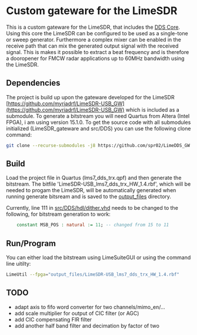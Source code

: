 # Custom gateware for the LimeSDR
This is a custom gateware for the LimeSDR, that includes the [DDS Core](https://github.com/spr02/DDS). Using this core the LimeSDR can be configured to be used as a single-tone or sweep generator. Furthermore a complex mixer can be enabled in the receive path that can mix the generated output signal with the received signal. This is makes it possible to extract a beat frequency and is therefore a dooropener for FMCW radar applications up to 60MHz bandwidth using the LimeSDR.

## Dependencies
The project is build up upon the gateware developed for the LimeSDR [https://github.com/myriadrf/LimeSDR-USB_GW](https://github.com/myriadrf/LimeSDR-USB_GW) which is included as a submodule. To generate a bitstream you will need Quartus from Altera (Intel FPGA), i am using version 15.1.0. To get the source code with all submodules initialized (LimeSDR_gateware and src/DDS) you can use the following clone command:

```sh
git clone --recurse-submodules -j8 https://github.com/spr02/LimeDDS_GW.git
```

## Build
Load the project file in Quartus (lms7_dds_trx.qpf) and then generate the bitstream. The bitfile 'LimeSDR-USB_lms7_dds_trx_HW_1.4.rbf', which will be needed to progam the LimeSDR, will be automatically generated when running generate bitsream and is saved to the [output_files](output_files) directory.

Currently, line 111 in [src/DDS/hdl/dither.vhd](https://github.com/spr02/DDS/blob/aee4ea3802c6c7667cc91367ba4456cb10eb3cc5/hdl/dither.vhd#L111) needs to be changed to the following, for bitstream generation to work:
```vhdl
	constant MSB_POS : natural := 11; -- changed from 15 to 11
```

## Run/Program
You can either load the bitstream using LimeSuiteGUI or using the command line uitilty:

```sh
LimeUtil --fpga="output_files/LimeSDR-USB_lms7_dds_trx_HW_1.4.rbf"
```


## TODO
- adapt axis to fifo word converter for two channels/mimo_en/...
- add scale multiplier for output of CIC filter (or AGC)
- add CIC compensating FIR filter
- add another half band filter and decimation by factor of two

